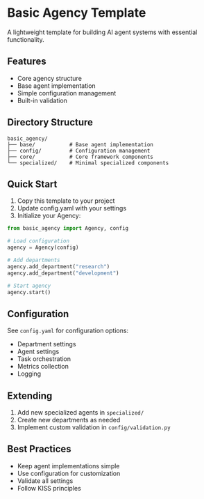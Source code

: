 # Basic Agency Template

A lightweight template for building AI agent systems with essential functionality.

## Features
- Core agency structure
- Base agent implementation
- Simple configuration management
- Built-in validation

## Directory Structure
```
basic_agency/
├── base/           # Base agent implementation
├── config/         # Configuration management
├── core/           # Core framework components
└── specialized/    # Minimal specialized components
```

## Quick Start
1. Copy this template to your project
2. Update config.yaml with your settings
3. Initialize your Agency:
```python
from basic_agency import Agency, config

# Load configuration
agency = Agency(config)

# Add departments
agency.add_department("research")
agency.add_department("development")

# Start agency
agency.start()
```

## Configuration
See `config.yaml` for configuration options:
- Department settings
- Agent settings
- Task orchestration
- Metrics collection
- Logging

## Extending
1. Add new specialized agents in `specialized/`
2. Create new departments as needed
3. Implement custom validation in `config/validation.py`

## Best Practices
- Keep agent implementations simple
- Use configuration for customization
- Validate all settings
- Follow KISS principles

